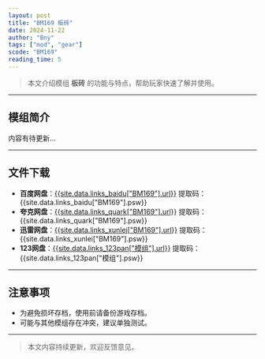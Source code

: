 ```yaml
---
layout: post
title: "BM169 板砖"
date: 2024-11-22
author: "Bny"
tags: ["mod", "gear"]
scode: "BM169"
reading_time: 5
---
```


> 本文介绍模组 **板砖** 的功能与特点，帮助玩家快速了解并使用。

---

## 模组简介

内容有待更新...

---

## 文件下载
- **百度网盘**：[{{site.data.links_baidu["BM169"].url}}]({{site.data.links_baidu["BM169"].url}}) 提取码：{{site.data.links_baidu["BM169"].psw}}
- **夸克网盘**：[{{site.data.links_quark["BM169"].url}}]({{site.data.links_quark["BM169"].url}}) 提取码：{{site.data.links_quark["BM169"].psw}}
- **迅雷网盘**：[{{site.data.links_xunlei["BM169"].url}}]({{site.data.links_xunlei["BM169"].url}}) 提取码：{{site.data.links_xunlei["BM169"].psw}}
- **123网盘**：[{{site.data.links_123pan["模组"].url}}]({{site.data.links_123pan["模组"].url}}) 提取码：{{site.data.links_123pan["模组"].psw}}

---

## 注意事项
- 为避免损坏存档，使用前请备份游戏存档。
- 可能与其他模组存在冲突，建议单独测试。

---

> 本文内容持续更新，欢迎反馈意见。
